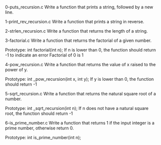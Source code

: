 0-puts_recursion.c Write a function that prints a string, followed by a new line.

1-print_rev_recursion.c Write a function that prints a string in reverse.

2-strlen_recursion.c Write a function that returns the length of a string.

3-factorial.c Write a function that returns the factorial of a given number.

Prototype: int factorial(int n);
If n is lower than 0, the function should return -1 to indicate an error
Factorial of 0 is 1

4-pow_recursion.c Write a function that returns the value of x raised to the power of y.

Prototype: int _pow_recursion(int x, int y);
If y is lower than 0, the function should return -1

5-sqrt_recursion.c Write a function that returns the natural square root of a number.

Prototype: int _sqrt_recursion(int n);
If n does not have a natural square root, the function should return -1

6-is_prime_number.c Write a function that returns 1 if the input integer is a prime number, otherwise return 0.

Prototype: int is_prime_number(int n);
